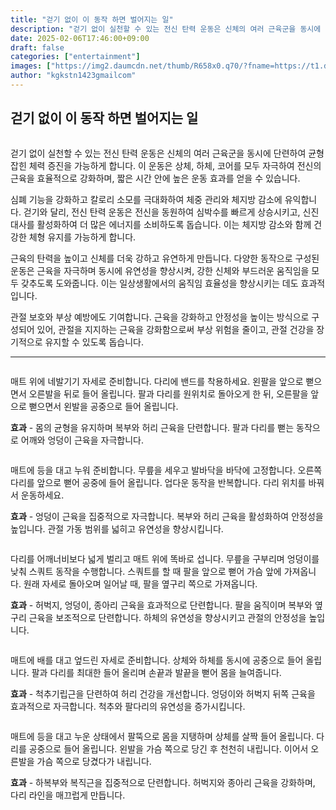 ```yaml
---
title: "걷기 없이 이 동작 하면 벌어지는 일"
description: "걷기 없이 실천할 수 있는 전신 탄력 운동은 신체의 여러 근육군을 동시에 단련하여 균형 잡힌 체력 증진을 가능하게 합니다. 이 운동은 상체, 하체, 코어를 모두 자극하여 전신의 근육을 효율적으로 강화하며, 짧은 시간 안에 높은 운동 효과를 얻을 수 있습니다."
date: 2025-02-06T17:46:00+09:00
draft: false
categories: ["entertainment"]
images: ["https://img2.daumcdn.net/thumb/R658x0.q70/?fname=https://t1.daumcdn.net/news/202502/05/tenbody/20250205173010212tcor.jpg", "https://t1.daumcdn.net/news/202502/05/tenbody/20250205173010523zbee.gif", "https://t1.daumcdn.net/news/202502/05/tenbody/20250205173010745qget.gif", "https://t1.daumcdn.net/news/202502/05/tenbody/20250205173011080ewqd.gif", "https://t1.daumcdn.net/news/202502/05/tenbody/20250205173011424givq.gif"]
author: "kgkstn1423gmailcom"
---
```


<h2 >걷기 없이 이 동작 하면 벌어지는 일</h2> <figure ><img src="https://img2.daumcdn.net/thumb/R658x0.q70/?fname=https://t1.daumcdn.net/news/202502/05/tenbody/20250205173010212tcor.jpg" alt=""/></figure> <p>걷기 없이 실천할 수 있는 전신 탄력 운동은 신체의 여러 근육군을 동시에 단련하여 균형 잡힌 체력 증진을 가능하게 합니다. 이 운동은 상체, 하체, 코어를 모두 자극하여 전신의 근육을 효율적으로 강화하며, 짧은 시간 안에 높은 운동 효과를 얻을 수 있습니다.</p> <p>심폐 기능을 강화하고 칼로리 소모를 극대화하여 체중 관리와 체지방 감소에 유익합니다. 걷기와 달리, 전신 탄력 운동은 전신을 동원하여 심박수를 빠르게 상승시키고, 신진대사를 활성화하여 더 많은 에너지를 소비하도록 돕습니다. 이는 체지방 감소와 함께 건강한 체형 유지를 가능하게 합니다.</p> <p>근육의 탄력을 높이고 신체를 더욱 강하고 유연하게 만듭니다. 다양한 동작으로 구성된 운동은 근육을 자극하며 동시에 유연성을 향상시켜, 강한 신체와 부드러운 움직임을 모두 갖추도록 도와줍니다. 이는 일상생활에서의 움직임 효율성을 향상시키는 데도 효과적입니다.</p> <p>관절 보호와 부상 예방에도 기여합니다. 근육을 강화하고 안정성을 높이는 방식으로 구성되어 있어, 관절을 지지하는 근육을 강화함으로써 부상 위험을 줄이고, 관절 건강을 장기적으로 유지할 수 있도록 돕습니다.</p> <hr /> <figure ><img src="https://t1.daumcdn.net/news/202502/05/tenbody/20250205173010523zbee.gif" alt=""/></figure> <p>매트 위에 네발기기 자세로 준비합니다. 다리에 밴드를 착용하세요. 왼팔을 앞으로 뻗으면서 오른발을 뒤로 들어 올립니다. 팔과 다리를 원위치로 돌아오게 한 뒤, 오른팔을 앞으로 뻗으면서 왼발을 공중으로 들어 올립니다.</p> <p><strong>효과</strong> - 몸의 균형을 유지하며 복부와 허리 근육을 단련합니다. 팔과 다리를 뻗는 동작으로 어깨와 엉덩이 근육을 자극합니다.</p> <figure ><img src="https://t1.daumcdn.net/news/202502/05/tenbody/20250205173010745qget.gif" alt=""/></figure> <p>매트에 등을 대고 누워 준비합니다. 무릎을 세우고 발바닥을 바닥에 고정합니다. 오른쪽 다리를 앞으로 뻗어 공중에 들어 올립니다. 업다운 동작을 반복합니다. 다리 위치를 바꿔서 운동하세요.</p> <p><strong>효과</strong> - 엉덩이 근육을 집중적으로 자극합니다. 복부와 허리 근육을 활성화하여 안정성을 높입니다. 관절 가동 범위를 넓히고 유연성을 향상시킵니다.</p> <figure ><img src="https://t1.daumcdn.net/news/202502/05/tenbody/20250205173011080ewqd.gif" alt=""/></figure> <p>다리를 어깨너비보다 넓게 벌리고 매트 위에 똑바로 섭니다. 무릎을 구부리며 엉덩이를 낮춰 스쿼트 동작을 수행합니다. 스쿼트를 할 때 팔을 앞으로 뻗어 가슴 앞에 가져옵니다. 원래 자세로 돌아오며 일어날 때, 팔을 옆구리 쪽으로 가져옵니다.</p> <p><strong>효과</strong> - 허벅지, 엉덩이, 종아리 근육을 효과적으로 단련합니다. 팔을 움직이며 복부와 옆구리 근육을 보조적으로 단련합니다. 하체의 유연성을 향상시키고 관절의 안정성을 높입니다.</p> <figure ><img src="https://t1.daumcdn.net/news/202502/05/tenbody/20250205173011424givq.gif" alt=""/></figure> <p>매트에 배를 대고 엎드린 자세로 준비합니다. 상체와 하체를 동시에 공중으로 들어 올립니다. 팔과 다리를 최대한 들어 올리며 손끝과 발끝을 뻗어 몸을 늘여줍니다.</p> <p><strong>효과</strong> - 척추기립근을 단련하여 허리 건강을 개선합니다. 엉덩이와 허벅지 뒤쪽 근육을 효과적으로 자극합니다. 척추와 팔다리의 유연성을 증가시킵니다.</p> <figure ><img src="https://t1.daumcdn.net/news/202502/05/tenbody/20250205173011740bvdj.gif" alt=""/></figure> <p>매트에 등을 대고 누운 상태에서 팔뚝으로 몸을 지탱하며 상체를 살짝 들어 올립니다. 다리를 공중으로 들어 올립니다. 왼발을 가슴 쪽으로 당긴 후 천천히 내립니다. 이어서 오른발을 가슴 쪽으로 당겼다가 내립니다.</p> <p><strong>효과</strong> - 하복부와 복직근을 집중적으로 단련합니다. 허벅지와 종아리 근육을 강화하며, 다리 라인을 매끄럽게 만듭니다.</p>